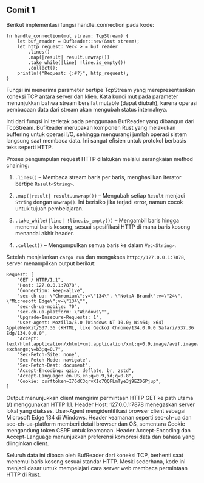## Comit 1
Berikut implementasi fungsi handle_connection pada kode:

```
fn handle_connection(mut stream: TcpStream) {
    let buf_reader = BufReader::new(&mut stream);
    let http_request: Vec<_> = buf_reader 
        .lines() 
        .map(|result| result.unwrap()) 
        .take_while(|line| !line.is_empty()) 
        .collect();
    println!("Request: {:#?}", http_request);
}
```

Fungsi ini menerima parameter bertipe TcpStream yang merepresentasikan koneksi TCP antara server dan klien. Kata kunci mut pada parameter menunjukkan bahwa stream bersifat mutable (dapat diubah), karena operasi pembacaan data dari stream akan mengubah status internalnya.

Inti dari fungsi ini terletak pada penggunaan BufReader yang dibangun dari TcpStream. BufReader merupakan komponen Rust yang melakukan buffering untuk operasi I/O, sehingga mengurangi jumlah operasi sistem langsung saat membaca data. Ini sangat efisien untuk protokol berbasis teks seperti HTTP.

Proses pengumpulan request HTTP dilakukan melalui serangkaian method chaining:
1) ```.lines()``` – Membaca stream baris per baris, menghasilkan iterator bertipe ```Result<String>```.

2) ```.map(|result| result.unwrap())``` – Mengubah setiap ```Result``` menjadi ```String``` dengan ```unwrap()```. Ini berisiko jika terjadi error, namun cocok untuk tujuan pembelajaran.

3) ```.take_while(|line| !line.is_empty())``` – Mengambil baris hingga menemui baris kosong, sesuai spesifikasi HTTP di mana baris kosong menandai akhir header.

4) ```.collect()``` – Mengumpulkan semua baris ke dalam ```Vec<String>```.

Setelah menjalankan ```cargo run``` dan mengakses ```http://127.0.0.1:7878```, server menampilkan output berikut:
```
Request: [
    "GET / HTTP/1.1",
    "Host: 127.0.0.1:7878",
    "Connection: keep-alive",
    "sec-ch-ua: \"Chromium\";v=\"134\", \"Not:A-Brand\";v=\"24\", \"Microsoft Edge\";v=\"134\"",
    "sec-ch-ua-mobile: ?0",
    "sec-ch-ua-platform: \"Windows\"",
    "Upgrade-Insecure-Requests: 1",
    "User-Agent: Mozilla/5.0 (Windows NT 10.0; Win64; x64) AppleWebKit/537.36 (KHTML, like Gecko) Chrome/134.0.0.0 Safari/537.36 Edg/134.0.0.0",
    "Accept: text/html,application/xhtml+xml,application/xml;q=0.9,image/avif,image/webp,image/apng,*/*;q=0.8,application/signed-exchange;v=b3;q=0.7",
    "Sec-Fetch-Site: none",
    "Sec-Fetch-Mode: navigate",
    "Sec-Fetch-Dest: document",
    "Accept-Encoding: gzip, deflate, br, zstd",
    "Accept-Language: en-US,en;q=0.9,id;q=0.8",
    "Cookie: csrftoken=I76dC3qrvXIo7QQFLmTye3j9EZ06Pjup",
]
```

Output menunjukkan client mengirim permintaan HTTP GET ke path utama (/) menggunakan HTTP 1.1. Header Host: 127.0.0.1:7878 menegaskan server lokal yang diakses. User-Agent mengidentifikasi browser client sebagai Microsoft Edge 134 di Windows. Header keamanan seperti sec-ch-ua dan sec-ch-ua-platform memberi detail browser dan OS, sementara Cookie mengandung token CSRF untuk keamanan. Header Accept-Encoding dan Accept-Language menunjukkan preferensi kompresi data dan bahasa yang diinginkan client.

Seluruh data ini dibaca oleh BufReader dari koneksi TCP, berhenti saat menemui baris kosong sesuai standar HTTP. Meski sederhana, kode ini menjadi dasar untuk mempelajari cara server web membaca permintaan HTTP di Rust.